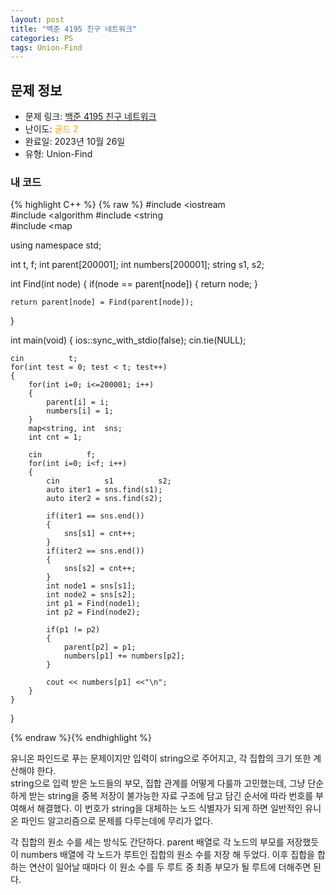 ```yaml
---
layout: post
title: "백준 4195 친구 네트워크"
categories: PS
tags: Union-Find
---
```


## 문제 정보
- 문제 링크: [백준 4195 친구 네트워크](https://www.acmicpc.net/problem/4195)
- 난이도: <span style="color:#FFA500">골드 2</span>
- 완료일: 2023년 10월 26일
- 유형: Union-Find

### 내 코드

{% highlight C++ %} {% raw %}
#include <iostream	
#include <algorithm	
#include <string	
#include <map	

using namespace std;

int t, f;
int parent[200001];
int numbers[200001];
string s1, s2;

int Find(int node)
{
	if(node == parent[node])
	{
		return node;
	}
	
	return parent[node] = Find(parent[node]);
}

int main(void)
{
	ios::sync_with_stdio(false); cin.tie(NULL);
	
	cin 		 t;
	for(int test = 0; test < t; test++)
	{
		for(int i=0; i<=200001; i++)
		{
			parent[i] = i;
			numbers[i] = 1;
		}
		map<string, int	 sns;
		int cnt = 1;
		
		cin 		 f;
		for(int i=0; i<f; i++)
		{
			cin 		 s1 		 s2;
			auto iter1 = sns.find(s1);
			auto iter2 = sns.find(s2);
			
			if(iter1 == sns.end())
			{
				sns[s1] = cnt++;
			}
			if(iter2 == sns.end())
			{
				sns[s2] = cnt++;	
			}
			int node1 = sns[s1];
			int node2 = sns[s2];
			int p1 = Find(node1);
			int p2 = Find(node2);
			
			if(p1 != p2)
			{
				parent[p2] = p1;
				numbers[p1] += numbers[p2];
			}
			
			cout << numbers[p1] <<"\n";
		}
	}
}

{% endraw %}{% endhighlight %}

유니온 파인드로 푸는 문제이지만 입력이 string으로 주어지고, 각 집합의 크기 또한 계산해야 한다.  
string으로 입력 받은 노드들의 부모, 집합 관계를 어떻게 다룰까 고민했는데, 그냥 단순하게 받는 string을 중복 저장이 불가능한 자료 구조에 담고 담긴 순서에 따라 번호를 부여해서 해결했다. 이 번호가 string을 대체하는 노드 식별자가 되게 하면 일반적인 유니온 파인드 알고리즘으로 문제를 다루는데에 무리가 없다.  

각 집합의 원소 수를 세는 방식도 간단하다. parent 배열로 각 노드의 부모를 저장했듯이 numbers 배열에 각 노드가 루트인 집합의 원소 수를 저장 해 두었다. 이후 집합을 합하는 연산이 일어날 때마다 이 원소 수를 두 루트 중 최종 부모가 될 루트에 더해주면 된다.
